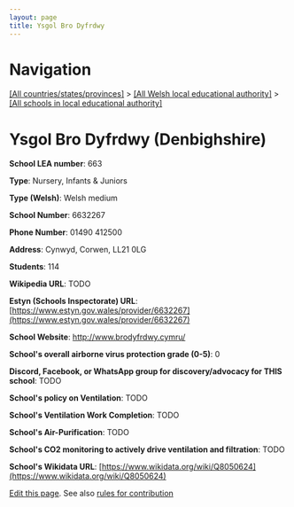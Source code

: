 ```yaml
---
layout: page
title: Ysgol Bro Dyfrdwy
---
```

# Navigation

[[All countries/states/provinces]](../../..) > [[All Welsh local educational authority]](../..) > [[All schools in local educational authority]](..)

# Ysgol Bro Dyfrdwy (Denbighshire)

**School LEA number**: 663

**Type**: Nursery, Infants & Juniors

**Type (Welsh)**: Welsh medium

**School Number**: 6632267

**Phone Number**: 01490 412500

**Address**: Cynwyd, Corwen, LL21 0LG

**Students**: 114

**Wikipedia URL**: TODO

**Estyn (Schools Inspectorate) URL**: [https://www.estyn.gov.wales/provider/6632267](https://www.estyn.gov.wales/provider/6632267)

**School Website**: http://www.brodyfrdwy.cymru/

**School's overall airborne virus protection grade (0-5)**: 0

**Discord, Facebook, or WhatsApp group for discovery/advocacy for THIS school**: TODO

**School's policy on Ventilation**: TODO

**School's Ventilation Work Completion**: TODO

**School's Air-Purification**: TODO

**School's CO2 monitoring to actively drive ventilation and filtration**: TODO

**School's Wikidata URL**: [https://www.wikidata.org/wiki/Q8050624](https://www.wikidata.org/wiki/Q8050624)




[Edit this page](https://github.com/VentilationProject/Wales/edit/prif/./Denbighshire/Ysgol_Bro_Dyfrdwy.md). See also [rules for contribution](../../../contribution-rules/)